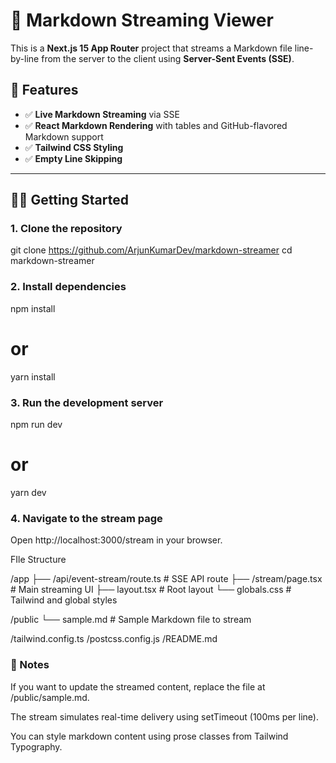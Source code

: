 # 📘 Markdown Streaming Viewer

This is a **Next.js 15 App Router** project that streams a Markdown file line-by-line from the server to the client using **Server-Sent Events (SSE)**.

## 🚀 Features

- ✅ **Live Markdown Streaming** via SSE
- ✅ **React Markdown Rendering** with tables and GitHub-flavored Markdown support
- ✅ **Tailwind CSS Styling**
- ✅ **Empty Line Skipping**

---

## 🧑‍💻 Getting Started

### 1. Clone the repository

git clone https://github.com/ArjunKumarDev/markdown-streamer
cd markdown-streamer

### 2. Install dependencies

npm install

# or

yarn install

### 3. Run the development server

npm run dev

# or

yarn dev

### 4. Navigate to the stream page

Open http://localhost:3000/stream in your browser.

FIle Structure

/app
├── /api/event-stream/route.ts # SSE API route
├── /stream/page.tsx # Main streaming UI
├── layout.tsx # Root layout
└── globals.css # Tailwind and global styles

/public
└── sample.md # Sample Markdown file to stream

/tailwind.config.ts
/postcss.config.js
/README.md

### 📄 Notes

If you want to update the streamed content, replace the file at /public/sample.md.

The stream simulates real-time delivery using setTimeout (100ms per line).

You can style markdown content using prose classes from Tailwind Typography.
